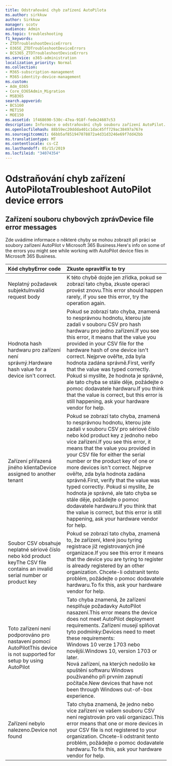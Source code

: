 ```yaml
---
title: Odstraňování chyb zařízení AutoPilota
ms.author: sirkkuw
author: Sirkkuw
manager: scotv
audience: Admin
ms.topic: troubleshooting
f1_keywords:
- ZTDTroubleshootDeviceErrors
- O365E_ZTDTroubleshootDeviceErrors
- BCS365_ZTDTroubleshootDeviceErrors
ms.service: o365-administration
localization_priority: Normal
ms.collection:
- M365-subscription-management
- M365-identity-device-management
ms.custom:
- Adm_O365
- Core_O365Admin_Migration
- MSB365
search.appverid:
- BCS160
- MET150
- MOE150
ms.assetid: 1f468690-530c-47ea-918f-fede24607c53
description: Informace o odstraňování chyb souboru zařízení AutoPilot.
ms.openlocfilehash: 88b59ec20ddda401c1dac45ff729ac38497a767e
ms.sourcegitcommit: 66bb5af851947078872a4d31d3246e69f7dd42bb
ms.translationtype: MT
ms.contentlocale: cs-CZ
ms.lasthandoff: 05/15/2019
ms.locfileid: "34074354"
---
```

# <a name="troubleshoot-autopilot-device-errors"></a><span data-ttu-id="214dd-103">Odstraňování chyb zařízení AutoPilota</span><span class="sxs-lookup"><span data-stu-id="214dd-103">Troubleshoot AutoPilot device errors</span></span>

## <a name="device-file-error-messages"></a><span data-ttu-id="214dd-104">Zařízení souboru chybových zpráv</span><span class="sxs-lookup"><span data-stu-id="214dd-104">Device file error messages</span></span>

<span data-ttu-id="214dd-105">Zde uvádíme informace o některé chyby se mohou zobrazit při práci se soubory zařízení AutoPilot v Microsoft 365 Business.</span><span class="sxs-lookup"><span data-stu-id="214dd-105">Here's info on some of the errors you might see while working with AutoPilot device files in Microsoft 365 Business.</span></span> 
  
|<span data-ttu-id="214dd-106">**Kód chyby**</span><span class="sxs-lookup"><span data-stu-id="214dd-106">**Error code**</span></span>|<span data-ttu-id="214dd-107">**Zkuste opravit**</span><span class="sxs-lookup"><span data-stu-id="214dd-107">**Fix to try**</span></span>|
|:-----|:-----|
|<span data-ttu-id="214dd-108">Neplatný požadavek subjektu</span><span class="sxs-lookup"><span data-stu-id="214dd-108">Invalid request body</span></span>  <br/> |<span data-ttu-id="214dd-109">K této chybě dojde jen zřídka, pokud se zobrazí tato chyba, zkuste operaci provést znovu.</span><span class="sxs-lookup"><span data-stu-id="214dd-109">This error should happen rarely, if you see this error, try the operation again.</span></span>  <br/> |
|<span data-ttu-id="214dd-110">Hodnota hash hardwaru pro zařízení není správný.</span><span class="sxs-lookup"><span data-stu-id="214dd-110">Hardware hash value for a device isn't correct.</span></span>  <br/> |<span data-ttu-id="214dd-111">Pokud se zobrazí tato chyba, znamená to nesprávnou hodnotu, kterou jste zadali v souboru CSV pro hash hardwaru pro jedno zařízení.</span><span class="sxs-lookup"><span data-stu-id="214dd-111">If you see this error, it means that the value you provided in your CSV file for the hardware hash of one device isn't correct.</span></span> <span data-ttu-id="214dd-112">Nejprve ověřte, zda byla hodnota zadána správně.</span><span class="sxs-lookup"><span data-stu-id="214dd-112">First, verify that the value was typed correctly.</span></span> <span data-ttu-id="214dd-113">Pokud si myslíte, že hodnota je správné, ale tato chyba se stále děje, požádejte o pomoc dodavatele hardwaru.</span><span class="sxs-lookup"><span data-stu-id="214dd-113">If you think that the value is correct, but this error is still happening, ask your hardware vendor for help.</span></span>  <br/> |
|<span data-ttu-id="214dd-114">Zařízení přiřazená jiného klienta</span><span class="sxs-lookup"><span data-stu-id="214dd-114">Device assigned to another tenant</span></span>  <br/> |<span data-ttu-id="214dd-115">Pokud se zobrazí tato chyba, znamená to nesprávnou hodnotu, kterou jste zadali v souboru CSV pro sériové číslo nebo kód product key z jednoho nebo více zařízení.</span><span class="sxs-lookup"><span data-stu-id="214dd-115">If you see this error, it means that the value you provided in your CSV file for either the serial number or the product key of one or more devices isn't correct.</span></span> <span data-ttu-id="214dd-116">Nejprve ověřte, zda byla hodnota zadána správně.</span><span class="sxs-lookup"><span data-stu-id="214dd-116">First, verify that the value was typed correctly.</span></span> <span data-ttu-id="214dd-117">Pokud si myslíte, že hodnota je správné, ale tato chyba se stále děje, požádejte o pomoc dodavatele hardwaru.</span><span class="sxs-lookup"><span data-stu-id="214dd-117">If you think that the value is correct, but this error is still happening, ask your hardware vendor for help.</span></span>  <br/> |
|<span data-ttu-id="214dd-118">Soubor CSV obsahuje neplatné sériové číslo nebo kód product key</span><span class="sxs-lookup"><span data-stu-id="214dd-118">The CSV file contains an invalid serial number or product key</span></span>  <br/> |<span data-ttu-id="214dd-119">Pokud se zobrazí tato chyba, znamená to, že zařízení, které jsou tyring registrace již registrovaných jiné organizace.</span><span class="sxs-lookup"><span data-stu-id="214dd-119">If you see this error it means that the device you are tyring to register is already registered by an other organization.</span></span> <span data-ttu-id="214dd-120">Chcete-li odstranit tento problém, požádejte o pomoc dodavatele hardwaru.</span><span class="sxs-lookup"><span data-stu-id="214dd-120">To fix this, ask your hardware vendor for help.</span></span>  <br/> |
|<span data-ttu-id="214dd-121">Toto zařízení není podporováno pro nastavení pomocí AutoPilot</span><span class="sxs-lookup"><span data-stu-id="214dd-121">This device is not supported for setup by using AutoPilot</span></span>  <br/> | <span data-ttu-id="214dd-122">Tato chyba znamená, že zařízení nesplňuje požadavky AutoPilot nasazení.</span><span class="sxs-lookup"><span data-stu-id="214dd-122">This error means the device does not meet AutoPilot deployment requirements.</span></span> <span data-ttu-id="214dd-123">Zařízení musejí splňovat tyto podmínky:</span><span class="sxs-lookup"><span data-stu-id="214dd-123">Devices need to meet these requirements:</span></span>  <br/>  <span data-ttu-id="214dd-124">Windows 10 verze 1703 nebo novější.</span><span class="sxs-lookup"><span data-stu-id="214dd-124">Windows 10, version 1703 or later.</span></span>  <br/>  <span data-ttu-id="214dd-125">Nová zařízení, na kterých nedošlo ke spuštění softwaru Windows používaného při prvním zapnutí počítače.</span><span class="sxs-lookup"><span data-stu-id="214dd-125">New devices that have not been through Windows out-of-box experience.</span></span>  <br/> |
|<span data-ttu-id="214dd-126">Zařízení nebylo nalezeno.</span><span class="sxs-lookup"><span data-stu-id="214dd-126">Device not found</span></span>  <br/> |<span data-ttu-id="214dd-127">Tato chyba znamená, že jedno nebo více zařízení ve vašem souboru CSV není registrován pro vaši organizaci.</span><span class="sxs-lookup"><span data-stu-id="214dd-127">This error means that one or more devices in your CSV file is not registered to your organization.</span></span> <span data-ttu-id="214dd-128">Chcete-li odstranit tento problém, požádejte o pomoc dodavatele hardwaru.</span><span class="sxs-lookup"><span data-stu-id="214dd-128">To fix this, ask your hardware vendor for help.</span></span>  <br/> |
   
